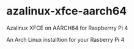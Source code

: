 # azalinux-xfce-aarch64
Azalinux XFCE on AARCH64 for Raspberrry Pi 4

An Arch Linux installtion for your Rasberry Pi 4
